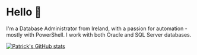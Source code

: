 # Hello 👋 
I'm a Database Administrator from Ireland, with a passion for automation - mostly with PowerShell. I work with both Oracle and SQL Server databases.

[![Patrick's GitHub stats](https://github-readme-stats.vercel.app/api?username=paddycull&show_icons=true&count_private=true)](https://github.com/anuraghazra/github-readme-stats)

<!---
paddycull/paddycull is a ✨ special ✨ repository because its `README.md` (this file) appears on your GitHub profile.
You can click the Preview link to take a look at your changes.
--->
